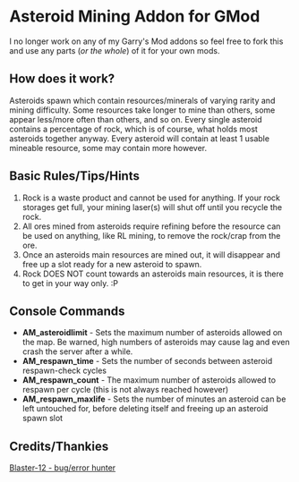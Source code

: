 Asteroid Mining Addon for GMod
==============================

I no longer work on any of my Garry's Mod addons so feel free to fork this and use any parts (*or the whole*) of it for your own mods.

How does it work?
-----------------
Asteroids spawn which contain resources/minerals of varying rarity and mining difficulty. 
Some resources take longer to mine than others, some appear less/more often than others, and so on. 
Every single asteroid contains a percentage of rock, which is of course, what holds most asteroids together anyway.
Every asteroid will contain at least 1 usable mineable resource, some may contain more however.

Basic Rules/Tips/Hints
----------------------
1) Rock is a waste product and cannot be used for anything. If your rock storages get full, your mining laser(s) will shut off until you recycle the rock.
2) All ores mined from asteroids require refining before the resource can be used on anything, like RL mining, to remove the rock/crap from the ore.
3) Once an asteroids main resources are mined out, it will disappear and free up a slot ready for a new asteroid to spawn. 
4) Rock DOES NOT count towards an asteroids main resources, it is there to get in your way only. :P


Console Commands
----------------
 - **AM_asteroidlimit** - Sets the maximum number of asteroids allowed on the map. Be warned, high numbers of asteroids may cause lag and even crash the server after a while.
 - **AM_respawn_time** - Sets the number of seconds between asteroid respawn-check cycles
 - **AM_respawn_count** - The maximum number of asteroids allowed to respawn per cycle (this is not always reached however)
 - **AM_respawn_maxlife** - Sets the number of minutes an asteroid can be left untouched for, before deleting itself and freeing up an asteroid spawn slot

Credits/Thankies
----------------
[Blaster-12 - bug/error hunter](https://github.com/Zeracronius)
